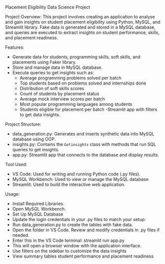 Placement Eligibility Data Science Project

Project Overview:
This project involves creating an application to analyse and gain insights on student placement eligibility using Python, MySQL, and Streamlit library. Fake data is generated and stored in a MySQL database, and queries are executed to extract insights on student performance, skills, and placement readiness.

Features:
- Generate data for students, programming skills, soft skills, and placements using Faker library.
- Store and manage data in MySQL database.
- Execute queries to get insights such as:
  - Average programming problems solved per batch
  - Top students based on problems solved and internships done
  - Distribution of soft skills scores
  - Count of students by placement status
  - Average mock interview scores per batch
  - Most popular programming languages among students
  - Students eligible for placement per batch
-Streamlit app with filters to get data insights.

Project Structure:
- data_generation.py: Generates and inserts synthetic data into MySQL database using OOP.
- insights.py: Contains the `Getinsights` class with methods that run SQL queries to get insights.
- app.py: Streamlit app that connects to the database and display results.

Tool Used:
- VS Code: Used for writing and running Python code (.py files).
- MySQL Workbench: Used to view or manage the MySQL database 
- Streamlit: Used to build the interactive web application.

Usage:
- Install Required Libraries.
- Open MySQL Workbench.
- Set Up MySQL Database
- Update the login credentials in your .py files to match your setup.
- Run data_generation.py to create the tables with fake data.
- Open the folder in VS Code. Review and modify credentials in .py files if needed.
- Enter this in the VS Code terminal: streamlit run app.py
- This will open a browser window with the application interface. 
- Use filters on the sidebar to customize the data insights  
- View summary tables student performance and placement readiness

